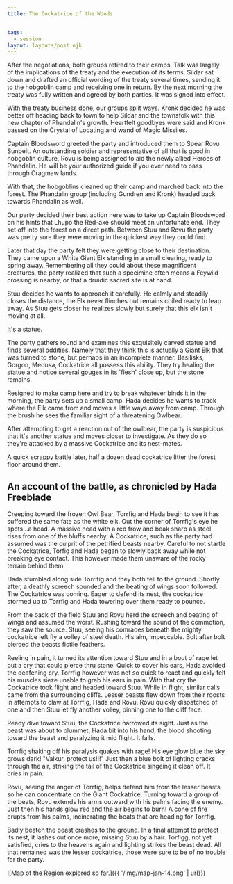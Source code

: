 ```yaml
---
title: The Cockatrice of the Woods


tags:
  - session
layout: layouts/post.njk
---
```


After the negotiations, both groups retired to their camps. Talk was largely of the implications of the treaty and the execution of its terms. Sildar sat down and drafted an official wording of the treaty several times, sending it to the hobgoblin camp and receiving one in return. By the next morning the treaty was fully written and agreed by both parties. It was signed into effect.

With the treaty business done, our groups split ways. Kronk decided he was better off heading back to town to help Sildar and the townsfolk with this new chapter of Phandalin's growth. Heartfelt goodbyes were said and Kronk passed on the Crystal of Locating and wand of Magic Missiles.

Captain Bloodsword greeted the party and introduced them to Spear Rovu Sunbelt. An outstanding soldier and representative of all that is good in hobgoblin culture, Rovu is being assigned to aid the newly allied Heroes of Phandalin. He will be your authorized guide if you ever need to pass through Cragmaw lands.

With that, the hobgoblins cleaned up their camp and marched back into the forest. The Phandalin group (including Gundren and Kronk) headed back towards Phandalin as well.

Our party decided their best action here was to take up Captain Bloodsword on his hints that Lhupo the Red-axe should meet an unfortunate end. They set off into the forest on a direct path. Between Stuu and Rovu the party was pretty sure they were moving in the quickest way they could find.

Later that day the party felt they were getting close to their destination. They came upon a White Giant Elk standing in a small clearing, ready to spring away. Remembering all they could about these magnificent creatures, the party realized that such a specimine often means a Feywild crossing is nearby, or that a druidic sacred site is at hand.

Stuu decides he wants to approach it carefully. He calmly and steadily closes the distance, the Elk never flinches but remains coiled ready to leap away. As Stuu gets closer he realizes slowly but surely that this elk isn't moving at all.

It's a statue.

The party gathers round and examines this exquisitely carved statue and finds several oddities. Namely that they think this is actually a Giant Elk that was turned to stone, but perhaps in an incomplete manner. Basilisks, Gorgon, Medusa, Cockatrice all possess this ability. They try healing the statue and notice several gouges in its 'flesh' close up, but the stone remains.

Resigned to make camp here and try to break whatever binds it in the morning, the party sets up a small camp. Hada decides he wants to track where the Elk came from and moves a little ways away from camp. Through the brush he sees the familiar sight of a threatening Owlbear.

After attempting to get a reaction out of the owlbear, the party is suspicious that it's another statue and moves closer to investigate. As they do so they're attacked by a massive Cockatrice and its nest-mates.

A quick scrappy battle later, half a dozen dead cockatrice litter the forest floor around them.


## An account of the battle, as chronicled by Hada Freeblade

Creeping toward the frozen Owl Bear, Torrfig and Hada begin to see it has suffered the same fate as the white elk. Out the corner of Torrfig's eye he spots...a head. A massive head with a red frow and beak sharp as steel rises from one of the bluffs nearby. A Cockatrice, such as the party had assumed was the culprit of the petrified beasts nearby. Careful to not startle the Cockatrice, Torfig and Hada began to slowly back away while not breaking eye contact. This however made them unaware of the rocky terrain behind them. 

Hada stumbled along side Torrifig and they both fell to the ground. Shortly after, a deathly screech sounded and the beating of wings soon followed. The Cockatrice was coming. Eager to defend its nest, the cockatrice stormed up to Torrfig and Hada towering over them ready to pounce. 

From the back of the field Stuu and Rovu herd the screech and beating of wings and assumed the worst. Rushing toward the sound of the commotion, they saw the source. Stuu, seeing his comrades beneath the mighty cockatrice left fly a volley of steel death. His aim, impeccable. Bolt after bolt pierced the beasts fictile feathers. 

Reeling in pain, it turned its attention toward Stuu and in a bout of rage let out a cry that could pierce thru stone. Quick to cover his ears, Hada avoided the deafening cry. Torrfig however was not so quick to react and quickly felt his muscles sieze unable to grab his ears in pain. With that cry the Cockatrice took flight and headed toward Stuu. While in flight, similar calls came from the surrounding cliffs. Lesser beasts flew down from their roosts in attempts to claw at Torrfig, Hada and Rovu. Rovu quickly dispatched of one and then Stuu let fly another volley, pinning one to the cliff face.

Ready dive toward Stuu, the Cockatrice narrowed its sight. Just as the beast was about to plummet, Hada bit into his hand, the blood shooting toward the beast and paralyzing it mid flight. It falls. 

Torrfig shaking off his paralysis quakes with rage! His eye glow blue the sky grows dark! "Valkur, protect us!!!" Just then a blue bolt of lighting cracks through the air, striking the tail of the Cockatrice singeing it clean off. It cries in pain. 

Rovu, seeing the anger of Torrfig, helps defend him from the lesser beasts so he can concentrate on the Giant Cockatrice. Turning toward a group of the beats, Rovu extends his arms outward with his palms facing the enemy. Just then his hands glow red and the air begins to burn! A cone of fire erupts from his palms, incinerating the beats that are heading for Torrfig.

Badly beaten the beast crashes to the ground. In a final attempt to protect its nest, it lashes out once more, missing Stuu by a hair. Torfigg, not yet satisfied, cries to the heavens again and lighting strikes the beast dead. All that remained was the lesser cockatrice, those were sure to be of no trouble for the party.

![Map of the Region explored so far.]({{ '/img/map-jan-14.png' | url}})